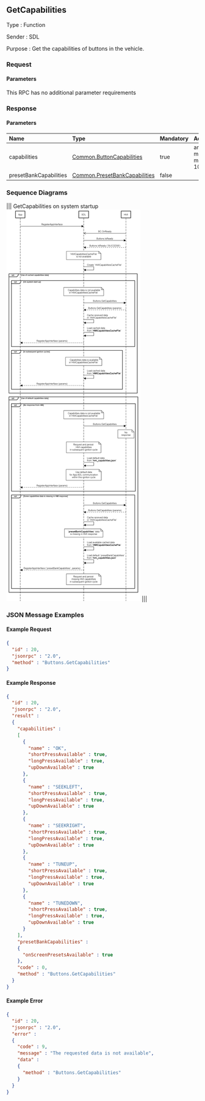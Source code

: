 ## GetCapabilities

Type
: Function

Sender
: SDL

Purpose
: Get the capabilities of buttons in the vehicle.

### Request

#### Parameters

This RPC has no additional parameter requirements

### Response

#### Parameters

|Name|Type|Mandatory|Additional|
|:---|:---|:--------|:---------|
|capabilities|[Common.ButtonCapabilities](../../common/structs/#buttoncapabilities)|true|array: true<br>minsize: 1<br>maxsize: 100|
|presetBankCapabilities|[Common.PresetBankCapabilities](../../common/structs/#presetbankcapabilities)|false||

### Sequence Diagrams
|||
GetCapabilities on system startup
![GetCapabilities](./assets/GetCapabilities.png)
|||

### JSON Message Examples

#### Example Request

```json
{
  "id" : 20,
  "jsonrpc" : "2.0",
  "method" : "Buttons.GetCapabilities"
}
```

#### Example Response

```json
{
  "id" : 20,
  "jsonrpc" : "2.0",
  "result" :
  {
    "capabilities" :
    [
      {
        "name" : "OK",
        "shortPressAvailable" : true,
        "longPressAvailable" : true,
        "upDownAvailable" : true
      },
      {
        "name" : "SEEKLEFT",
        "shortPressAvailable" : true,
        "longPressAvailable" : true,
        "upDownAvailable" : true
      },
      {
        "name" : "SEEKRIGHT",
        "shortPressAvailable" : true,
        "longPressAvailable" : true,
        "upDownAvailable" : true
      },
      {
        "name" : "TUNEUP",
        "shortPressAvailable" : true,
        "longPressAvailable" : true,
        "upDownAvailable" : true
      },
      {
        "name" : "TUNEDOWN",
        "shortPressAvailable" : true,
        "longPressAvailable" : true,
        "upDownAvailable" : true
      }
    ],
    "presetBankCapabilities" :
    {
      "onScreenPresetsAvailable" : true
    },
    "code" : 0,
    "method" : "Buttons.GetCapabilities"
  }
}
```

#### Example Error

```json
{
  "id" : 20,
  "jsonrpc" : "2.0",
  "error" :
  {
    "code" : 9,
    "message" : "The requested data is not available",
    "data" :
    {
      "method" : "Buttons.GetCapabilities"
    }
  }
}
```
